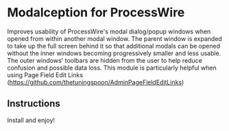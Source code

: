 # Modalception for ProcessWire
Improves usability of ProcessWire's modal dialog/popup windows when opened from within another modal window. The parent window is expanded to take up the full screen behind it so that additional modals can be opened without the inner windows becoming progressively smaller and less usable. The outer windows' toolbars are hidden from the user to help reduce confusion and possible data loss. This module is particularly helpful when using Page Field Edit Links (https://github.com/thetuningspoon/AdminPageFieldEditLinks)

## Instructions
Install and enjoy!
